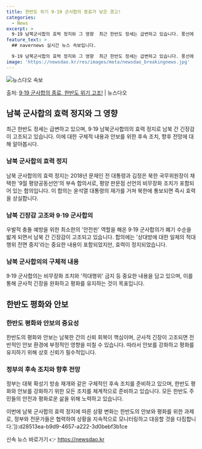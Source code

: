 ```yaml
---
title: 한반도 위기 9·19 군사합의 종료가 낳은 경고!
categories:
  - News
excerpt: >
  9·19 남북군사합의 효력 정지와 그 영향  최근 한반도 정세는 급변하고 있습니다. 풍선에 오물을 달아서 보…
feature_text: >
  ## navernews 실시간 뉴스 속보입니다.

  9·19 남북군사합의 효력 정지와 그 영향  최근 한반도 정세는 급변하고 있습니다. 풍선에 오물을 달아서 보…
image: 'https://newsdao.kr/res/images/meta/newsdao_breakingnews.jpg'
---
```


![뉴스다오 속보](https://newsdao.kr/res/images/meta/newsdao_breakingnews.jpg)

<p>출처: <a href="https://newsdao.kr/4063" rel="dofollow">9·19 군사합의 종료, 한반도 위기 고조!</a> | 뉴스다오</p>

<h2 data-ke-size="size26">남북 군사합의 효력 정지와 그 영향</h2>
<p data-ke-size="size16">최근 한반도 정세는 급변하고 있으며, 9·19 남북군사합의의 효력 정지로 남북 간 긴장감이 고조되고 있습니다. 이에 대한 구체적 내용과 안보를 위한 후속 조치, 향후 전망에 대해 알아봅시다.</p>

<h3>남북 군사합의 효력 정지</h3>
<p data-ke-size="size16">남북 군사합의의 효력 정지는 2018년 문재인 전 대통령과 김정은 북한 국무위원장이 채택한 '9월 평양공동선언'의 부속 합의서로, 평양 판문점 선언의 비무장화 조치가 포함되어 있는 합의입니다. 이 합의는 윤석열 대통령의 재가를 거쳐 북한에 통보되면 즉시 효력을 상실합니다.</p>

<h3>남북 긴장감 고조와 9·19 군사합의</h3>
<p data-ke-size="size16">우발적 충돌 예방을 위한 최소한의 '안전핀' 역할을 해온 9·19 군사합의가 폐기 수순을 밟게 되면서 남북 간 긴장감이 고조되고 있습니다. 합의에는 '상대방에 대한 일체의 적대행위 전면 중지'라는 중요한 내용이 포함되었지만, 효력이 정지되었습니다.</p>

<h3>남북 군사합의의 구체적 내용</h3>
<p data-ke-size="size16">9·19 군사합의는 비무장화 조치와 '적대행위' 금지 등 중요한 내용을 담고 있으며, 이를 통해 군사적 긴장을 완화하고 평화를 유지하는 것이 목표입니다.</p>

<h2 data-ke-size="size26">한반도 평화와 안보</h2>

<h3>한반도 평화와 안보의 중요성</h3>
<p data-ke-size="size16">한반도의 평화와 안보는 남북한 간의 신뢰 회복이 핵심이며, 군사적 긴장이 고조되면 전반적인 안보 환경에 부정적인 영향을 미칠 수 있습니다. 따라서 안보를 강화하고 평화를 유지하기 위해 상호 신뢰가 필수적입니다.</p>

<h3>정부의 후속 조치와 향후 전망</h3>
<p data-ke-size="size16">정부는 대북 확성기 방송 재개와 같은 구체적인 후속 조치를 준비하고 있으며, 한반도 평화와 안보를 강화하기 위한 모든 조치를 체계적으로 준비하고 있습니다. 모든 한반도 주민들의 안전과 평화로운 삶을 위해 노력하고 있습니다.</p>

이번에 남북 군사합의 효력 정지에 따른 상황 변화는 한반도의 안보와 평화를 위한 과제로, 정부와 전문가들은 협력하여 상황을 지속적으로 모니터링하고 대응할 것을 다짐합니다.']):d28513ea-b9d9-4657-a222-3d0bebf3b1ce 

신속 뉴스 바로가기 👉 <a href="https://newsdao.kr" rel="dofollow">https://newsdao.kr</a>


